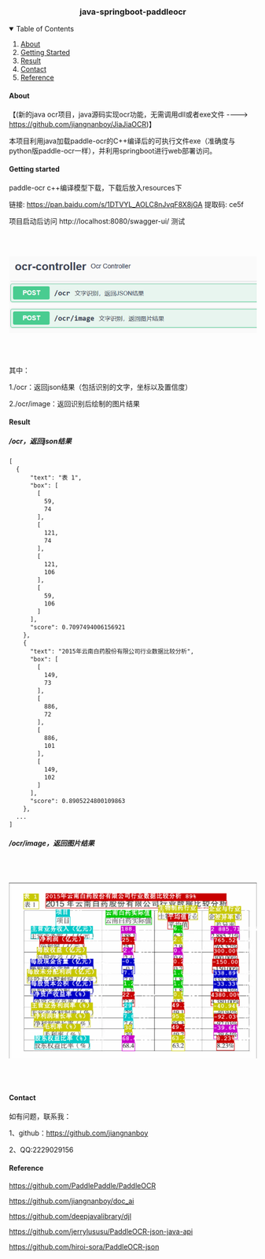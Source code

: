 <h3 align="center">java-springboot-paddleocr</h3>

<!-- TABLE OF CONTENTS -->
<details open="open">
  <summary>Table of Contents</summary>
  <ol>
    <li>
      <a href="#about">About</a>
    </li>
    <li>
      <a href="#getting-started">Getting Started</a>
    </li>
    <li>
          <a href="#result">Result</a>
        </li>
    <li>
      <a href="#contact">Contact</a>
    </li>
    <li>
       <a href="#reference">Reference</a>
    </li>
    
  </ol>
</details>

#### About
【(新的java ocr项目，java源码实现ocr功能，无需调用dll或者exe文件 ----> https://github.com/jiangnanboy/JiaJiaOCR)】

本项目利用java加载paddle-ocr的C++编译后的可执行文件exe（准确度与python版paddle-ocr一样），并利用springboot进行web部署访问。

#### Getting started
paddle-ocr c++编译模型下载，下载后放入resources下

链接: https://pan.baidu.com/s/1DTVYL_AOLC8nJvqF8X8jGA 提取码: ce5f

项目启动后访问 http://localhost:8080/swagger-ui/ 测试

<br/><br/> 
<p align="center">
  <a>
    <img src="img_result/ocr-controller.png">
  </a>
</p>
<br/><br/>

其中：

1./ocr：返回json结果（包括识别的文字，坐标以及置信度）

2./ocr/image：返回识别后绘制的图片结果
#### Result
##### /ocr，返回json结果
    
    [
      {
          "text": "表 1",
          "box": [
            [
              59,
              74
            ],
            [
              121,
              74
            ],
            [
              121,
              106
            ],
            [
              59,
              106
            ]
          ],
          "score": 0.7097494006156921
        },
        {
          "text": "2015年云南白药股份有限公司行业数据比较分析",
          "box": [
            [
              149,
              73
            ],
            [
              886,
              72
            ],
            [
              886,
              101
            ],
            [
              149,
              102
            ]
          ],
          "score": 0.8905224800109863
        },
      ...
    ]
    
##### /ocr/image，返回图片结果

<br/><br/> 
<p align="center">
  <a>
    <img src="img_result/img_result.png">
  </a>
</p>
<br/><br/>

#### Contact
如有问题，联系我：

1、github：https://github.com/jiangnanboy

2、QQ:2229029156

#### Reference
https://github.com/PaddlePaddle/PaddleOCR

https://github.com/jiangnanboy/doc_ai

https://github.com/deepjavalibrary/djl

https://github.com/jerrylususu/PaddleOCR-json-java-api

https://github.com/hiroi-sora/PaddleOCR-json


